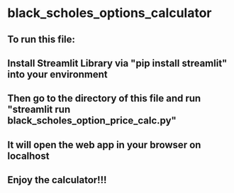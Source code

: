 # black_scholes_options_calculator

## To run this file:
## Install Streamlit Library via "pip install streamlit" into your environment
## Then go to the directory of this file and run "streamlit run black_scholes_option_price_calc.py"
## It will open the web app in your browser on localhost
## Enjoy the calculator!!!
